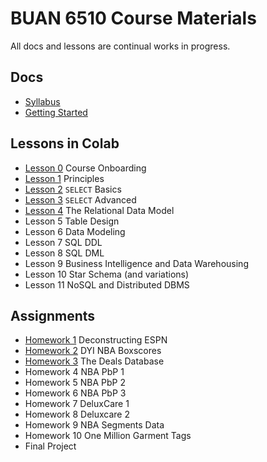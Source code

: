 # BUAN 6510 Course Materials

All docs and lessons are continual works in progress. 

## Docs
- [Syllabus](https://christopherhuntley.github.io/BUAN6510/Syllabus.html)
- [Getting Started](https://christopherhuntley.github.io/BUAN6510/)

## Lessons in Colab
- [Lesson 0](https://colab.research.google.com/github/christopherhuntley/BUAN6510/blob/master/L0_Course_Onboarding.ipynb)  Course Onboarding
- [Lesson 1](https://colab.research.google.com/github/christopherhuntley/BUAN6510/blob/master/L1_Principles.ipynb) Principles 
- [Lesson 2](https://colab.research.google.com/github/christopherhuntley/BUAN6510/blob/master/L2_SELECT_basics.ipynb)  `SELECT` Basics
- [Lesson 3](https://colab.research.google.com/github/christopherhuntley/BUAN6510/blob/master/L03_Conditionals.ipynb)  `SELECT` Advanced
- [Lesson 4](https://colab.research.google.com/github/christopherhuntley/BUAN6510/blob/master/L04_Relational_Model.ipynb) The Relational Data Model
- Lesson 5  Table Design
- Lesson 6  Data Modeling
- Lesson 7  SQL DDL
- Lesson 8  SQL DML
- Lesson 9  Business Intelligence and Data Warehousing
- Lesson 10 Star Schema (and variations)
- Lesson 11 NoSQL and Distributed DBMS  

## Assignments
- [Homework 1](https://docs.google.com/document/d/10ZOALs5tkqgdzlMmvIz-ZB4aOiIpCYjeX2_hO09QQog/edit?usp=sharing) Deconstructing ESPN
- [Homework 2](https://colab.research.google.com/github/christopherhuntley/BUAN6510/blob/master/HW2_dyi_nba_boxscores.ipynb) DYI NBA Boxscores
- [Homework 3](https://colab.research.google.com/github/christopherhuntley/BUAN6510/blob/master/HW3_DealsDB.ipynb) The Deals Database
- Homework 4 NBA PbP 1
- Homework 5 NBA PbP 2
- Homework 6 NBA PbP 3
- Homework 7 DeluxCare 1
- Homework 8 Deluxcare 2
- Homework 9 NBA Segments Data
- Homework 10 One Million Garment Tags
- Final Project
